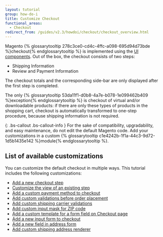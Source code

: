 ```yaml
---
layout: tutorial
group: how-do-i
title: Customize Checkout
functional_areas:
  - Checkout
redirect_from: /guides/v2.3/howdoi/checkout/checkout_overview.html
---
```


Magento {% glossarytooltip 278c3ce0-cd4c-4ffc-a098-695d94d73bde %}checkout{% endglossarytooltip %} is implemented using the [UI components]({{site.baseurl}}/guides/v2.1/ui_comp_guide/bk-ui_comps.html).
Out of the box, the checkout consists of two steps:

* Shipping Information
* Review and Payment Information

The checkout totals and the corresponding side-bar are only displayed after the first step is completed.

The only {% glossarytooltip 53da11f1-d0b8-4a7e-b078-1e099462b409 %}exception{% endglossarytooltip %} is checkout of virtual and/or downloadable products: if there are only these  types of products in the shopping cart, checkout is automatically transformed to one-step procedure, because shipping information is not required.

{: .bs-callout .bs-callout-info }
For the sake of compatibility, upgradability, and easy maintenance, do not edit the default Magento code. Add your customizations in a custom {% glossarytooltip c1e4242b-1f1a-44c3-9d72-1d5b1435e142 %}module{% endglossarytooltip %}.

## List of available customizations

You can customize the default checkout in multiple ways. This tutorial includes the following customizations:

* [Add a new checkout step]({{page.baseurl}}/ui-components/checkout-tutorial/add-new-step.html)
* [Customize the view of an existing step]({{page.baseurl}}/ui-components/checkout-tutorial/customize-view.html)
* [Add a custom payment method to checkout]({{page.baseurl}}/ui-components/checkout-tutorial/add-custom-payment.html)
* [Add custom validations before order placement]({{page.baseurl}}/ui-components/checkout-tutorial/add-custom-validations.html)
* [Add custom shipping carrier validations]({{page.baseurl}}/ui-components/checkout-tutorial/add-custom-shipping.html)
* [Add custom input mask for ZIP code]({{page.baseurl}}/ui-components/checkout-tutorial/add-zip-code.html)
* [Add a custom template for a form field on Checkout page]({{page.baseurl}}/ui-components/checkout-tutorial/add-edit-form.html)
* [Add a new input form to checkout]({{page.baseurl}}/ui-components/checkout-tutorial/add-input-form.html)
* [Add a new field in address form]({{page.baseurl}}/ui-components/checkout-tutorial/add-address-field.html)
* [Add custom shipping address renderer]({{page.baseurl}}/ui-components/checkout-tutorial/add-shipping.html)

